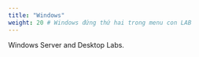```yaml
---
title: "Windows"
weight: 20 # Windows đứng thứ hai trong menu con LAB
---
```

Windows Server and Desktop Labs.
